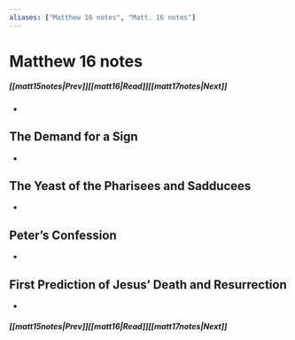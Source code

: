 ```yaml
---
aliases: ["Matthew 16 notes", "Matt. 16 notes"]
---
```

# Matthew 16 notes
##### <span class=arrow-left></span>[[matt15notes|Prev]]<span class=navigation-separator></span>[[matt16|Read]]<span class=navigation-separator></span>[[matt17notes|Next]]<span class=arrow-right></span>
- 
## The Demand for a Sign
- 
## The Yeast of the Pharisees and Sadducees
- 
## Peter’s Confession
- 
## First Prediction of Jesus’ Death and Resurrection
- 
##### <span class=arrow-left></span>[[matt15notes|Prev]]<span class=navigation-separator></span>[[matt16|Read]]<span class=navigation-separator></span>[[matt17notes|Next]]<span class=arrow-right></span>